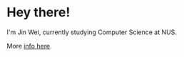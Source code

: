 # Hey there!

I'm Jin Wei, currently studying Computer Science at NUS.

More [info here](https://seetohjinwei.github.io/portfolio/).
